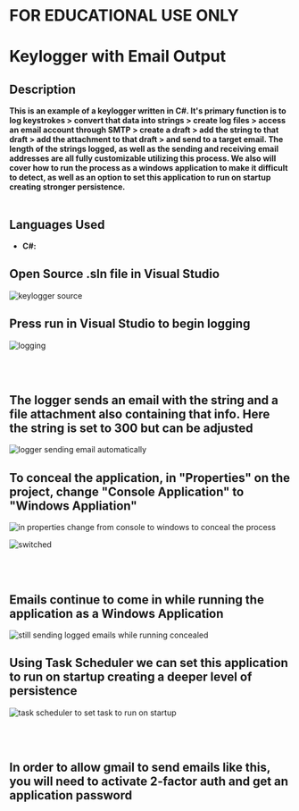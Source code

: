 <h1>FOR EDUCATIONAL USE ONLY</h1>
<h1>Keylogger with Email Output</h1>
<h2>Description</h2>
<b> This is an example of a keylogger written in C#. It's primary function is to log keystrokes > convert that data into strings > create log files > access an email account through SMTP > create a draft > add the string to that draft > add the attachment to that draft > and send to a target email. The length of the strings logged, as well as the sending and receiving email addresses are all fully customizable utilizing this process. We also will cover how to run the process as a windows application to make it difficult to detect, as well as an option to set this application to run on startup creating stronger persistence.
</b>

<br />
<br />


<h2>Languages Used</h2>

- <b>C#:</b> 


<h2>Open Source .sln file in Visual Studio</h2>

![keylogger source](https://github.com/Cody-Rochester/Cybersecurity/assets/107632714/03f667a5-4926-4ed2-b8f9-758f0e7bcd2e)


<h2>Press run in Visual Studio to begin logging</h2>

![logging](https://github.com/Cody-Rochester/Cybersecurity/assets/107632714/96ec1009-68bb-4533-85d3-1fbf77d996b7)



<br />
<br />
<h2>The logger sends an email with the string and a file attachment also containing that info. Here the string is set to 300 but can be adjusted</h2>

![logger sending email automatically](https://github.com/Cody-Rochester/Cybersecurity/assets/107632714/ee75896a-c5d4-4e8b-b8ef-988845424364)

<h2>To conceal the application, in "Properties" on the project, change "Console Application" to "Windows Appliation"</h2>

![in properties change from console to windows to conceal the process](https://github.com/Cody-Rochester/Cybersecurity/assets/107632714/d3ace3e5-e45a-4376-8645-47029220a90b)

![switched](https://github.com/Cody-Rochester/Cybersecurity/assets/107632714/dc1f5679-66f2-4d46-84b7-1d2bd1128077)

<br />
<br />
<h2>Emails continue to come in while running the application as a Windows Application</h2>

![still sending logged emails while running concealed](https://github.com/Cody-Rochester/Cybersecurity/assets/107632714/6b097ca1-b9d7-4caa-a2b5-8543e66fa65d)


<h2>Using Task Scheduler we can set this application to run on startup creating a deeper level of persistence</h2>

![task scheduler to set task to run on startup](https://github.com/Cody-Rochester/Cybersecurity/assets/107632714/692aa34a-923a-44fe-83a7-c66d0343d6b2)


<br />
<br />
<h2>In order to allow gmail to send emails like this, you will need to activate 2-factor auth and get an application password</h2>





<!--
 ```diff
- text in red
+ text in green
! text in orange
# text in gray
@@ text in purple (and bold)@@
```
--!>
